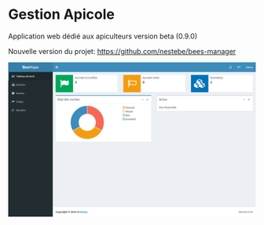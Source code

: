# Gestion Apicole
Application web dédié aux apiculteurs
version beta (0.9.0)

Nouvelle version du projet: https://github.com/nestebe/bees-manager

![alt tag](https://github.com/nestebe/gestionApicole/raw/master/captures/localhost-databoard-index(Nexus%2010).png)



